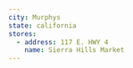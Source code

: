 ```yaml
---
city: Murphys
state: california
stores:
  - address: 117 E. HWY 4
    name: Sierra Hills Market
---
```

